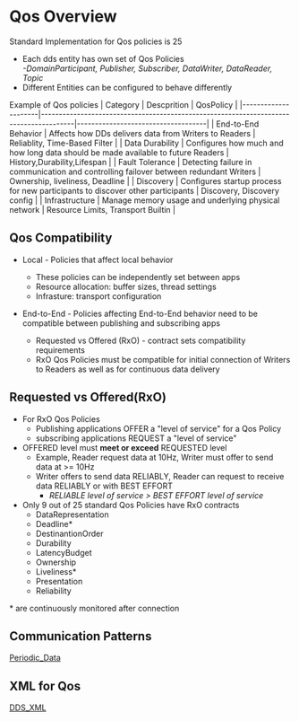 # Qos Overview
Standard Implementation for Qos policies is 25
* Each dds entity has own set of Qos Policies <br/>
    *-DomainParticipant, Publisher, Subscriber, DataWriter, DataReader, Topic*
* Different Entities can be configured to behave differently 


Example of Qos policies
| Category            | Descprition                                                                           | QosPolicy                          |
|---------------------|---------------------------------------------------------------------------------------|------------------------------------|
| End-to-End Behavior | Affects how DDs delivers data from Writers to Readers                                 | Reliablity, Time-Based Filter      |
| Data Durability     | Configures how much and how long data should be made available to future Readers      | History,Durability,Lifespan        |
| Fault Tolerance     | Detecting failure in communication and controlling failover between redundant Writers | Ownership, liveliness, Deadline    |
| Discovery           | Configures startup process for new participants to discover other participants        | Discovery, Discovery config        |
| Infrastructure      | Manage memory usage and underlying physical network                                   | Resource Limits, Transport Builtin |

## Qos Compatibility
* Local  - Policies that affect local behavior
  - These policies can be independently set between apps
  - Resource allocation: buffer sizes, thread settings
  - Infrasture: transport configuration
   
* End-to-End  - Policies affecting End-to-End behavior need to be compatible between publishing and subscribing apps
  - Requested vs Offered (RxO) - contract sets compatibility requirements
  - RxO Qos Policies must be compatible for initial connection of Writers to Readers as well as for continuous data delivery

## Requested vs  Offered(RxO)
* For RxO Qos Policies
   - Publishing applications OFFER a "level of service" for a Qos Policy
   - subscribing applications REQUEST a "level of service"
* OFFERED level must **meet or exceed** REQUESTED level 
  - Example, Reader request data at 10Hz, Writer must offer to send data at >= 10Hz
  - Writer offers to send data RELIABLY, Reader can request to receive data RELIABLY or with BEST EFFORT
     * *RELIABLE level of service > BEST EFFORT level of service*
* Only 9 out of 25 standard Qos Policies have RxO contracts
  - DataRepresentation  
  - Deadline*
  - DestinantionOrder
  - Durability
  - LatencyBudget
  - Ownership
  - Liveliness*
  - Presentation
  - Reliability
   
\* are continuously monitored after connection 
 
## Communication Patterns
[Periodic_Data](Periodic_Data.md) 



## XML for Qos 
[DDS_XML](DDS_XML.md)
